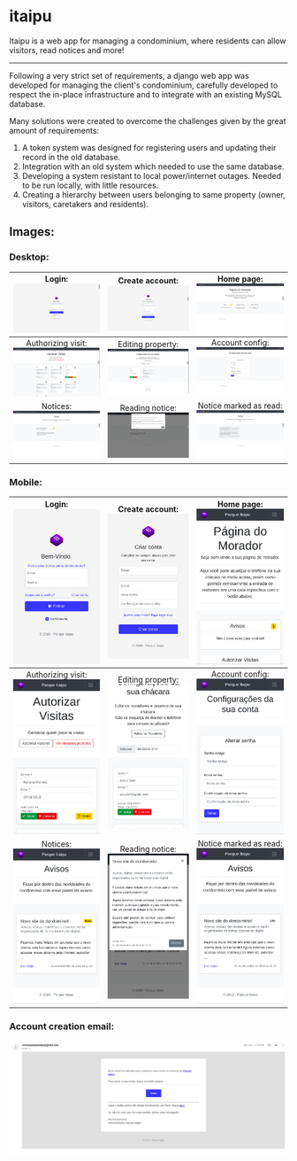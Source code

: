 # itaipu  
  
Itaipu is a web app for managing a condominium, where residents can allow visitors, read notices and more!  

---

Following a very strict set of requirements, a django web app was developed for managing the client's condominium, carefully developed to respect the in-place infrastructure and to integrate with an existing MySQL database.    
    
Many solutions were created to overcome the challenges given by the great amount of requirements:    
    
1. A token system was designed for registering users and updating their record in the old database.    
2. Integration with an old system which needed to use the same database.    
3. Developing a system resistant to local power/internet outages. Needed to be run locally, with little resources.    
4. Creating a hierarchy between users belonging to same property (owner, visitors, caretakers and residents).  

## Images:

### Desktop:

|                        Login: <img src="/docs/images/desktop/login.png" alt="Login" width="200"/>                       |         Create account: <img src="/docs/images/desktop/create_account.png" alt="Create account" width="200"/>        |           Home page: <img src="/docs/images/desktop/home_with_notice.png" alt="Home page" width="200"/>          |
|:----------------------------------------------------------------------------------------------------------------------:|:-------------------------------------------------------------------------------------------------------------------:|:---------------------------------------------------------------------------------------------------------------:|
| Authorizing visit: <img src="/docs/images/desktop/authorize_visits2.png" alt="Authorize visits (editing)" width="200"/> | Editing property: <img src="/docs/images/desktop/property_config2.png" alt="Property config (editing)" width="200"/> |       Account config: <img src="/docs/images/desktop/account_config.png" alt="Account config" width="200"/>      |
|                  Notices: <img src="/docs/images/desktop/notices.png" alt="Notices page" width="200"/>                  |         Reading notice: <img src="/docs/images/desktop/notice_details.png" alt="Notice details" width="200"/>        | Notice marked as read: <img src="/docs/images/desktop/notice_read.png" alt="Notice marked as read" width="200"/> |

### Mobile:

|                        Login: <img src="/docs/images/mobile/login.png" alt="Login" width="200"/>                       |         Create account: <img src="/docs/images/mobile/create_account.png" alt="Create account" width="200"/>        |           Home page: <img src="/docs/images/mobile/home_with_notice.png" alt="Home page" width="200"/>          |
|:----------------------------------------------------------------------------------------------------------------------:|:-------------------------------------------------------------------------------------------------------------------:|:---------------------------------------------------------------------------------------------------------------:|
| Authorizing visit: <img src="/docs/images/mobile/authorize_visits2.png" alt="Authorize visits (editing)" width="200"/> | Editing property: <img src="/docs/images/mobile/property_config2.png" alt="Property config (editing)" width="200"/> |       Account config: <img src="/docs/images/mobile/account_config.png" alt="Account config" width="200"/>      |
|                  Notices: <img src="/docs/images/mobile/notices.png" alt="Notices page" width="200"/>                  |         Reading notice: <img src="/docs/images/mobile/notice_details.png" alt="Notice details" width="200"/>        | Notice marked as read: <img src="/docs/images/mobile/notice_read.png" alt="Notice marked as read" width="200"/> |

### Account creation email:

![Create account - email](/docs/images/create_account_email.png)
